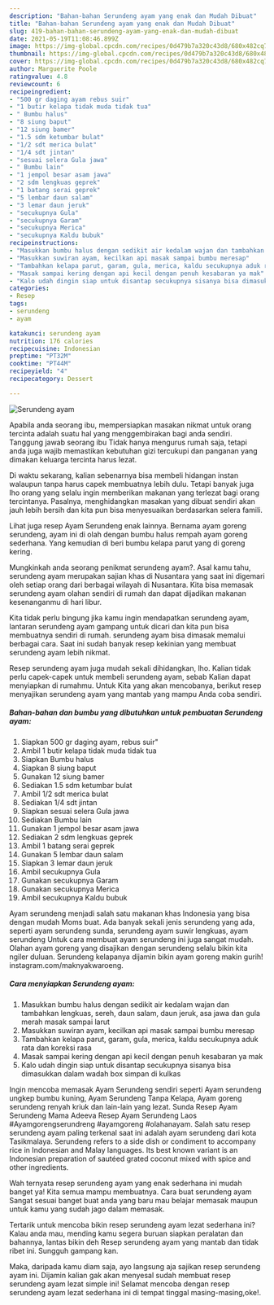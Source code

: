 ```yaml
---
description: "Bahan-bahan Serundeng ayam yang enak dan Mudah Dibuat"
title: "Bahan-bahan Serundeng ayam yang enak dan Mudah Dibuat"
slug: 419-bahan-bahan-serundeng-ayam-yang-enak-dan-mudah-dibuat
date: 2021-05-19T11:08:46.899Z
image: https://img-global.cpcdn.com/recipes/0d479b7a320c43d8/680x482cq70/serundeng-ayam-foto-resep-utama.jpg
thumbnail: https://img-global.cpcdn.com/recipes/0d479b7a320c43d8/680x482cq70/serundeng-ayam-foto-resep-utama.jpg
cover: https://img-global.cpcdn.com/recipes/0d479b7a320c43d8/680x482cq70/serundeng-ayam-foto-resep-utama.jpg
author: Marguerite Poole
ratingvalue: 4.8
reviewcount: 6
recipeingredient:
- "500 gr daging ayam rebus suir"
- "1 butir kelapa tidak muda tidak tua"
- " Bumbu halus"
- "8 siung baput"
- "12 siung bamer"
- "1.5 sdm ketumbar bulat"
- "1/2 sdt merica bulat"
- "1/4 sdt jintan"
- "sesuai selera Gula jawa"
- " Bumbu lain"
- "1 jempol besar asam jawa"
- "2 sdm lengkuas geprek"
- "1 batang serai geprek"
- "5 lembar daun salam"
- "3 lemar daun jeruk"
- "secukupnya Gula"
- "secukupnya Garam"
- "secukupnya Merica"
- "secukupnya Kaldu bubuk"
recipeinstructions:
- "Masukkan bumbu halus dengan sedikit air kedalam wajan dan tambahkan lengkuas, sereh, daun salam, daun jeruk, asa jawa dan gula merah masak sampai larut"
- "Masukkan suwiran ayam, kecilkan api masak sampai bumbu meresap"
- "Tambahkan kelapa parut, garam, gula, merica, kaldu secukupnya aduk rata dan koreksi rasa"
- "Masak sampai kering dengan api kecil dengan penuh kesabaran ya mak"
- "Kalo udah dingin siap untuk disantap secukupnya sisanya bisa dimasukkan dalam wadah box simpan di kulkas"
categories:
- Resep
tags:
- serundeng
- ayam

katakunci: serundeng ayam 
nutrition: 176 calories
recipecuisine: Indonesian
preptime: "PT32M"
cooktime: "PT44M"
recipeyield: "4"
recipecategory: Dessert

---
```



![Serundeng ayam](https://img-global.cpcdn.com/recipes/0d479b7a320c43d8/680x482cq70/serundeng-ayam-foto-resep-utama.jpg)

Apabila anda seorang ibu, mempersiapkan masakan nikmat untuk orang tercinta adalah suatu hal yang menggembirakan bagi anda sendiri. Tanggung jawab seorang ibu Tidak hanya mengurus rumah saja, tetapi anda juga wajib memastikan kebutuhan gizi tercukupi dan panganan yang dimakan keluarga tercinta harus lezat.

Di waktu  sekarang, kalian sebenarnya bisa membeli hidangan instan walaupun tanpa harus capek membuatnya lebih dulu. Tetapi banyak juga lho orang yang selalu ingin memberikan makanan yang terlezat bagi orang tercintanya. Pasalnya, menghidangkan masakan yang dibuat sendiri akan jauh lebih bersih dan kita pun bisa menyesuaikan berdasarkan selera famili. 

Lihat juga resep Ayam Serundeng enak lainnya. Bernama ayam goreng serundeng, ayam ini di olah dengan bumbu halus rempah ayam goreng sederhana. Yang kemudian di beri bumbu kelapa parut yang di goreng kering.

Mungkinkah anda seorang penikmat serundeng ayam?. Asal kamu tahu, serundeng ayam merupakan sajian khas di Nusantara yang saat ini digemari oleh setiap orang dari berbagai wilayah di Nusantara. Kita bisa memasak serundeng ayam olahan sendiri di rumah dan dapat dijadikan makanan kesenanganmu di hari libur.

Kita tidak perlu bingung jika kamu ingin mendapatkan serundeng ayam, lantaran serundeng ayam gampang untuk dicari dan kita pun bisa membuatnya sendiri di rumah. serundeng ayam bisa dimasak memalui berbagai cara. Saat ini sudah banyak resep kekinian yang membuat serundeng ayam lebih nikmat.

Resep serundeng ayam juga mudah sekali dihidangkan, lho. Kalian tidak perlu capek-capek untuk membeli serundeng ayam, sebab Kalian dapat menyiapkan di rumahmu. Untuk Kita yang akan mencobanya, berikut resep menyajikan serundeng ayam yang mantab yang mampu Anda coba sendiri.

<!--inarticleads1-->

##### Bahan-bahan dan bumbu yang dibutuhkan untuk pembuatan Serundeng ayam:

1. Siapkan 500 gr daging ayam, rebus suir&#34;
1. Ambil 1 butir kelapa tidak muda tidak tua
1. Siapkan  Bumbu halus
1. Siapkan 8 siung baput
1. Gunakan 12 siung bamer
1. Sediakan 1.5 sdm ketumbar bulat
1. Ambil 1/2 sdt merica bulat
1. Sediakan 1/4 sdt jintan
1. Siapkan sesuai selera Gula jawa
1. Sediakan  Bumbu lain
1. Gunakan 1 jempol besar asam jawa
1. Sediakan 2 sdm lengkuas geprek
1. Ambil 1 batang serai geprek
1. Gunakan 5 lembar daun salam
1. Siapkan 3 lemar daun jeruk
1. Ambil secukupnya Gula
1. Gunakan secukupnya Garam
1. Gunakan secukupnya Merica
1. Ambil secukupnya Kaldu bubuk


Ayam serundeng menjadi salah satu makanan khas Indonesia yang bisa dengan mudah Moms buat. Ada banyak sekali jenis serundeng yang ada, seperti ayam serundeng sunda, serundeng ayam suwir lengkuas, ayam serundeng Untuk cara membuat ayam serundeng ini juga sangat mudah. Olahan ayam goreng yang disajikan dengan serundeng selalu bikin kita ngiler duluan. Serundeng kelapanya dijamin bikin ayam goreng makin gurih! instagram.com/maknyakwaroeng. 

<!--inarticleads2-->

##### Cara menyiapkan Serundeng ayam:

1. Masukkan bumbu halus dengan sedikit air kedalam wajan dan tambahkan lengkuas, sereh, daun salam, daun jeruk, asa jawa dan gula merah masak sampai larut
1. Masukkan suwiran ayam, kecilkan api masak sampai bumbu meresap
1. Tambahkan kelapa parut, garam, gula, merica, kaldu secukupnya aduk rata dan koreksi rasa
1. Masak sampai kering dengan api kecil dengan penuh kesabaran ya mak
1. Kalo udah dingin siap untuk disantap secukupnya sisanya bisa dimasukkan dalam wadah box simpan di kulkas


Ingin mencoba memasak Ayam Serundeng sendiri seperti Ayam serundeng ungkep bumbu kuning, Ayam Serundeng Tanpa Kelapa, Ayam goreng serundeng renyah kriuk dan lain-lain yang lezat. Sunda Resep Ayam Serundeng Mama Adeeva Resep Ayam Serundeng Laos #Ayamgorengserundreng #ayamgoreng #olahanayam. Salah satu resep serundeng ayam paling terkenal saat ini adalah ayam serundeng dari kota Tasikmalaya. Serundeng refers to a side dish or condiment to accompany rice in Indonesian and Malay languages. Its best known variant is an Indonesian preparation of sautéed grated coconut mixed with spice and other ingredients. 

Wah ternyata resep serundeng ayam yang enak sederhana ini mudah banget ya! Kita semua mampu membuatnya. Cara buat serundeng ayam Sangat sesuai banget buat anda yang baru mau belajar memasak maupun untuk kamu yang sudah jago dalam memasak.

Tertarik untuk mencoba bikin resep serundeng ayam lezat sederhana ini? Kalau anda mau, mending kamu segera buruan siapkan peralatan dan bahannya, lantas bikin deh Resep serundeng ayam yang mantab dan tidak ribet ini. Sungguh gampang kan. 

Maka, daripada kamu diam saja, ayo langsung aja sajikan resep serundeng ayam ini. Dijamin kalian gak akan menyesal sudah membuat resep serundeng ayam lezat simple ini! Selamat mencoba dengan resep serundeng ayam lezat sederhana ini di tempat tinggal masing-masing,oke!.

